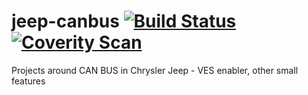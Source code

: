 # jeep-canbus [![Build Status](https://api.travis-ci.org/latonita/jeep-canbus.svg?branch=master)](https://travis-ci.org/latonita/jeep-canbus) [![Coverity Scan](https://scan.coverity.com/projects/11684/badge.svg)](https://scan.coverity.com/projects/jeep-canbus)

Projects around CAN BUS in Chrysler Jeep - VES enabler, other small features
